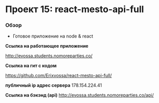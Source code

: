 # Проект 15: react-mesto-api-full


### Обзор

* Готовое приложение на node & react


**Ссылка на работающее приложение**

http://evossa.students.nomoreparties.co/

**Ссылка на гит с кодом**

https://github.com/Erixvossa/react-mesto-api-full/

**публичный ip адрес сервера**
178.154.224.41

**Ссылка на бэкэнд (api)**
http://evossa.students.nomoreparties.co/api/

